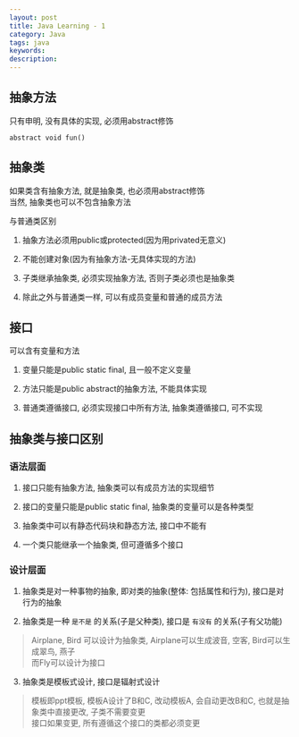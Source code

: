 ```yaml
---
layout: post
title: Java Learning - 1
category: Java
tags: java
keywords:
description:
---
```

## 抽象方法  

只有申明, 没有具体的实现, 必须用abstract修饰  

```
abstract void fun()
```  

## 抽象类  

如果类含有抽象方法, 就是抽象类, 也必须用abstract修饰  
当然, 抽象类也可以不包含抽象方法  

与普通类区别  

1. 抽象方法必须用public或protected(因为用privated无意义)  

2. 不能创建对象(因为有抽象方法-无具体实现的方法)  

3. 子类继承抽象类, 必须实现抽象方法, 否则子类必须也是抽象类  

4. 除此之外与普通类一样, 可以有成员变量和普通的成员方法  

## 接口  

可以含有变量和方法  

1. 变量只能是public static final, 且一般不定义变量  

2. 方法只能是public abstract的抽象方法, 不能具体实现  

3. 普通类遵循接口, 必须实现接口中所有方法, 抽象类遵循接口, 可不实现  

## 抽象类与接口区别  

### 语法层面  

1. 接口只能有抽象方法, 抽象类可以有成员方法的实现细节  

2. 接口的变量只能是public static final, 抽象类的变量可以是各种类型  

3. 抽象类中可以有静态代码块和静态方法, 接口中不能有  

4. 一个类只能继承一个抽象类, 但可遵循多个接口  

### 设计层面  

1. 抽象类是对一种事物的抽象, 即对类的抽象(整体: 包括属性和行为), 接口是对行为的抽象  

2. 抽象类是一种 `是不是` 的关系(子是父种类), 接口是 `有没有` 的关系(子有父功能)  

> Airplane, Bird 可以设计为抽象类, Airplane可以生成波音, 空客, Bird可以生成翠鸟, 燕子  
> 而Fly可以设计为接口

3. 抽象类是模板式设计, 接口是辐射式设计  

> 模板即ppt模板, 模板A设计了B和C, 改动模板A, 会自动更改B和C, 也就是抽象类中直接更改, 子类不需要变更  
> 接口如果变更, 所有遵循这个接口的类都必须变更  
